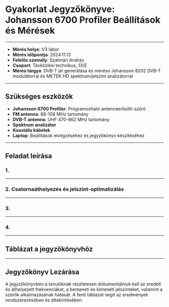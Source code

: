 # Gyakorlat Jegyzőkönyve: Johansson 6700 Profiler Beállítások és Mérések
---
- **Mérés helye**: V3 labor
- **Mérés időpontja**: 2024.11.13
- **Felelős személy**: Szatmári András
- **Csoport**: Távközlési technikus, 13/E
- **Mérés tárgya**: DVB-T jel generálása és mérése Johansson 8202 DVB-T modulátorral és METEK HD spektrum/jelszint analizátorral
---
## Szükséges eszközök
- **Johansson 6700 Profiler**: Programozható antennaerősítő-szűrő
- **FM antenna**: 88-108 MHz tartomány
- **DVB-T antenna**: UHF 470-862 MHz tartomány
- **Spektrum analizátor**
- **Koaxiális kábelek**
- **Laptop**: Beállítások elvégzéséhez és jegyzőkönyv készítéséhez

---

## Feladat leírása

### 1.  

---

### 2. Csatornaáthelyezés és jelszint-optimalizálás 


---

### 3. 

---

### 4. 

---

## Táblázat a jegyzőkönyvhöz



---

## Jegyzőkönyv Lezárása
A jegyzőkönyvben a tanulóknak részletesen dokumentálniuk kell az eredeti és áthelyezett frekvenciákat, a bemeneti és kimeneti jelszinteket, valamint a szűrők alkalmazásának hatását. A fenti táblázat segít az eredmények rendszerezésében és áttekintésében.

